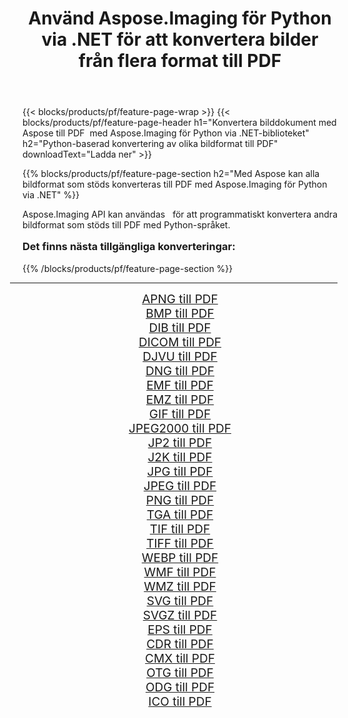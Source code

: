 ﻿---
title: Använd Aspose.Imaging för Python via .NET för att konvertera bilder från flera format till PDF 
weight: 3920
url: /sv/python-net/conversion/to/pdf/ 
lang: sv
langdirlevel: 2
locales: zh-hans,ja,it,ru,de,es,fr,nl,id,lt,pl,pt,vi,tr,ko,zh-hant,ar,hi,th,sv,cs,uk,he
description: Du kan använda Aspose.Imaging för Python via .NET-biblioteket för att konvertera från en mängd olika format till PDF
---

{{< blocks/products/pf/feature-page-wrap >}}
{{< blocks/products/pf/feature-page-header h1="Konvertera bilddokument med Aspose till PDF  med Aspose.Imaging för Python via .NET-biblioteket" h2="Python-baserad konvertering av olika bildformat till PDF" downloadText="Ladda ner" >}}


{{% blocks/products/pf/feature-page-section  h2="Med Aspose kan alla bildformat som stöds konverteras till PDF med Aspose.Imaging för Python via .NET" %}}
<p align=justify>Aspose.Imaging API kan användas   för att programmatiskt konvertera andra bildformat som stöds till PDF med Python-språket.</p>
<h3 style="margin-top:16px;">
Det finns nästa tillgängliga konverteringar:
</h3>
{{% /blocks/products/pf/feature-page-section %}}
<div class="container-fluid productfamilypage bg-gray">
    <div class="convertypes bg-gray agp-content section">
        <div class="container">
		<hr style="margin-left:-20px;"/>
		<div class="row other-converters" style="gap: 10px;font-size: 19px;text-align:center;">
		    <div class='col-md-3 other-converter remove-lp remove-rp'><a href="/imaging/sv/python-net/conversion/apng-to-pdf/" style="padding:15px;">APNG till PDF</a></div>
<div class='col-md-3 other-converter remove-lp remove-rp'><a href="/imaging/sv/python-net/conversion/bmp-to-pdf/" style="padding:15px;">BMP till PDF</a></div>
<div class='col-md-3 other-converter remove-lp remove-rp'><a href="/imaging/sv/python-net/conversion/dib-to-pdf/" style="padding:15px;">DIB till PDF</a></div>
<div class='col-md-3 other-converter remove-lp remove-rp'><a href="/imaging/sv/python-net/conversion/dicom-to-pdf/" style="padding:15px;">DICOM till PDF</a></div>
<div class='col-md-3 other-converter remove-lp remove-rp'><a href="/imaging/sv/python-net/conversion/djvu-to-pdf/" style="padding:15px;">DJVU till PDF</a></div>
<div class='col-md-3 other-converter remove-lp remove-rp'><a href="/imaging/sv/python-net/conversion/dng-to-pdf/" style="padding:15px;">DNG till PDF</a></div>
<div class='col-md-3 other-converter remove-lp remove-rp'><a href="/imaging/sv/python-net/conversion/emf-to-pdf/" style="padding:15px;">EMF till PDF</a></div>
<div class='col-md-3 other-converter remove-lp remove-rp'><a href="/imaging/sv/python-net/conversion/emz-to-pdf/" style="padding:15px;">EMZ till PDF</a></div>
<div class='col-md-3 other-converter remove-lp remove-rp'><a href="/imaging/sv/python-net/conversion/gif-to-pdf/" style="padding:15px;">GIF till PDF</a></div>
<div class='col-md-3 other-converter remove-lp remove-rp'><a href="/imaging/sv/python-net/conversion/jpeg2000-to-pdf/" style="padding:15px;">JPEG2000 till PDF</a></div>
<div class='col-md-3 other-converter remove-lp remove-rp'><a href="/imaging/sv/python-net/conversion/jp2-to-pdf/" style="padding:15px;">JP2 till PDF</a></div>
<div class='col-md-3 other-converter remove-lp remove-rp'><a href="/imaging/sv/python-net/conversion/j2k-to-pdf/" style="padding:15px;">J2K till PDF</a></div>
<div class='col-md-3 other-converter remove-lp remove-rp'><a href="/imaging/sv/python-net/conversion/jpg-to-pdf/" style="padding:15px;">JPG till PDF</a></div>
<div class='col-md-3 other-converter remove-lp remove-rp'><a href="/imaging/sv/python-net/conversion/jpeg-to-pdf/" style="padding:15px;">JPEG till PDF</a></div>
<div class='col-md-3 other-converter remove-lp remove-rp'><a href="/imaging/sv/python-net/conversion/png-to-pdf/" style="padding:15px;">PNG till PDF</a></div>
<div class='col-md-3 other-converter remove-lp remove-rp'><a href="/imaging/sv/python-net/conversion/tga-to-pdf/" style="padding:15px;">TGA till PDF</a></div>
<div class='col-md-3 other-converter remove-lp remove-rp'><a href="/imaging/sv/python-net/conversion/tif-to-pdf/" style="padding:15px;">TIF till PDF</a></div>
<div class='col-md-3 other-converter remove-lp remove-rp'><a href="/imaging/sv/python-net/conversion/tiff-to-pdf/" style="padding:15px;">TIFF till PDF</a></div>
<div class='col-md-3 other-converter remove-lp remove-rp'><a href="/imaging/sv/python-net/conversion/webp-to-pdf/" style="padding:15px;">WEBP till PDF</a></div>
<div class='col-md-3 other-converter remove-lp remove-rp'><a href="/imaging/sv/python-net/conversion/wmf-to-pdf/" style="padding:15px;">WMF till PDF</a></div>
<div class='col-md-3 other-converter remove-lp remove-rp'><a href="/imaging/sv/python-net/conversion/wmz-to-pdf/" style="padding:15px;">WMZ till PDF</a></div>
<div class='col-md-3 other-converter remove-lp remove-rp'><a href="/imaging/sv/python-net/conversion/svg-to-pdf/" style="padding:15px;">SVG till PDF</a></div>
<div class='col-md-3 other-converter remove-lp remove-rp'><a href="/imaging/sv/python-net/conversion/svgz-to-pdf/" style="padding:15px;">SVGZ till PDF</a></div>
<div class='col-md-3 other-converter remove-lp remove-rp'><a href="/imaging/sv/python-net/conversion/eps-to-pdf/" style="padding:15px;">EPS till PDF</a></div>
<div class='col-md-3 other-converter remove-lp remove-rp'><a href="/imaging/sv/python-net/conversion/cdr-to-pdf/" style="padding:15px;">CDR till PDF</a></div>
<div class='col-md-3 other-converter remove-lp remove-rp'><a href="/imaging/sv/python-net/conversion/cmx-to-pdf/" style="padding:15px;">CMX till PDF</a></div>
<div class='col-md-3 other-converter remove-lp remove-rp'><a href="/imaging/sv/python-net/conversion/otg-to-pdf/" style="padding:15px;">OTG till PDF</a></div>
<div class='col-md-3 other-converter remove-lp remove-rp'><a href="/imaging/sv/python-net/conversion/odg-to-pdf/" style="padding:15px;">ODG till PDF</a></div>
<div class='col-md-3 other-converter remove-lp remove-rp'><a href="/imaging/sv/python-net/conversion/ico-to-pdf/" style="padding:15px;">ICO till PDF</a></div>
                </div>
        </div>
    </div>
</div>
<br/>

